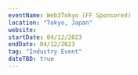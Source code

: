```yaml
---
eventName: Web3Tokyo (FF Sponsored)
location: "Tokyo, Japan"
website: 
startDate: 04/12/2023
endDate: 04/12/2023
tag: "Industry Event"
dateTBD: true
---
```

